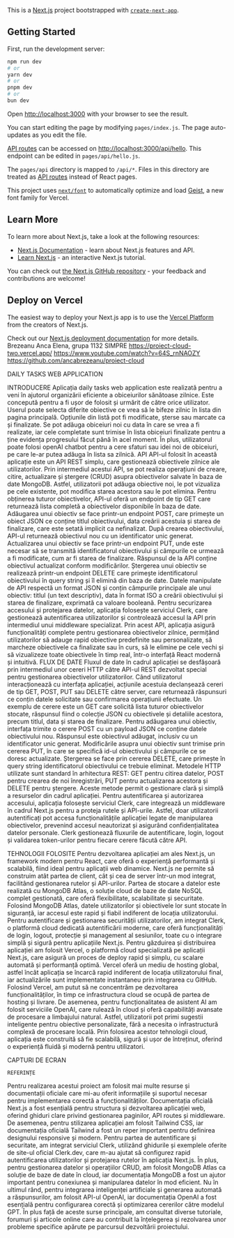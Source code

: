 This is a [Next.js](https://nextjs.org) project bootstrapped with [`create-next-app`](https://nextjs.org/docs/pages/api-reference/create-next-app).

## Getting Started

First, run the development server:

```bash
npm run dev
# or
yarn dev
# or
pnpm dev
# or
bun dev
```

Open [http://localhost:3000](http://localhost:3000) with your browser to see the result.

You can start editing the page by modifying `pages/index.js`. The page auto-updates as you edit the file.

[API routes](https://nextjs.org/docs/pages/building-your-application/routing/api-routes) can be accessed on [http://localhost:3000/api/hello](http://localhost:3000/api/hello). This endpoint can be edited in `pages/api/hello.js`.

The `pages/api` directory is mapped to `/api/*`. Files in this directory are treated as [API routes](https://nextjs.org/docs/pages/building-your-application/routing/api-routes) instead of React pages.

This project uses [`next/font`](https://nextjs.org/docs/pages/building-your-application/optimizing/fonts) to automatically optimize and load [Geist](https://vercel.com/font), a new font family for Vercel.

## Learn More

To learn more about Next.js, take a look at the following resources:

- [Next.js Documentation](https://nextjs.org/docs) - learn about Next.js features and API.
- [Learn Next.js](https://nextjs.org/learn-pages-router) - an interactive Next.js tutorial.

You can check out [the Next.js GitHub repository](https://github.com/vercel/next.js) - your feedback and contributions are welcome!

## Deploy on Vercel

The easiest way to deploy your Next.js app is to use the [Vercel Platform](https://vercel.com/new?utm_medium=default-template&filter=next.js&utm_source=create-next-app&utm_campaign=create-next-app-readme) from the creators of Next.js.

Check out our [Next.js deployment documentation](https://nextjs.org/docs/pages/building-your-application/deploying) for more details.
Brezeanu Anca Elena, grupa 1132 SIMPRE
https://proiect-cloud-two.vercel.app/
https://www.youtube.com/watch?v=64S_rnNAOZY
https://github.com/ancabrezeanu/proiect-cloud
  
DAILY TASKS WEB APPLICATION

INTRODUCERE
Aplicația daily tasks web application este realizată pentru a veni în ajutorul organizării eficiente a obiceiurilor sănătoase zilnice. Este concepută pentru a fi ușor de folosit și urmărit de către orice utilizator. 
Userul poate selecta diferite obiective ce vrea să le bifeze zilnic în lista din pagina principală. Opțiunile din listă pot fi modificate, șterse sau marcate ca și finalizate. Se pot adăuga obiceiuri noi cu data în care se vrea a fi realizate, iar cele completate sunt trimise în lista obiceiuri finalizate pentru a ține evidența progresului făcut până în acel moment. 
În plus, utilizatorul poate folosi openAI chatbot pentru a cere sfaturi sau idei noi de obiceiuri, pe care le-ar putea adăuga în lista sa zilnică. 
API
API-ul folosit în această aplicație este un API REST simplu, care gestionează obiectivele zilnice ale utilizatorilor. Prin intermediul acestui API, se pot realiza operațiuni de creare, citire, actualizare și ștergere (CRUD) asupra obiectivelor salvate în baza de date MongoDB. Astfel, utilizatorii pot adăuga obiective noi, le pot vizualiza pe cele existente, pot modifica starea acestora sau le pot elimina.
Pentru obținerea tuturor obiectivelor, API-ul oferă un endpoint de tip GET care returnează lista completă a obiectivelor disponibile în baza de date. Adăugarea unui obiectiv se face printr-un endpoint POST, care primește un obiect JSON ce conține titlul obiectivului, data creării acestuia și starea de finalizare, care este setată implicit ca nefinalizat. După crearea obiectivului, API-ul returnează obiectivul nou cu un identificator unic generat.
Actualizarea unui obiectiv se face printr-un endpoint PUT, unde este necesar să se transmită identificatorul obiectivului și câmpurile ce urmează a fi modificate, cum ar fi starea de finalizare. Răspunsul de la API conține obiectivul actualizat conform modificărilor. Ștergerea unui obiectiv se realizează printr-un endpoint DELETE care primește identificatorul obiectivului în query string și îl elimină din baza de date.
Datele manipulate de API respectă un format JSON și conțin câmpurile principale ale unui obiectiv: titlul (un text descriptiv), data în format ISO a creării obiectivului și starea de finalizare, exprimată ca valoare booleană. Pentru securizarea accesului și protejarea datelor, aplicația folosește serviciul Clerk, care gestionează autentificarea utilizatorilor și controlează accesul la API prin intermediul unui middleware specializat.
Prin acest API, aplicația asigură funcționalități complete pentru gestionarea obiectivelor zilnice, permițând utilizatorilor să adauge rapid obiective predefinite sau personalizate, să marcheze obiectivele ca finalizate sau în curs, să le elimine pe cele vechi și să vizualizeze toate obiectivele în timp real, într-o interfață React modernă și intuitivă.
FLUX DE DATE
Fluxul de date în cadrul aplicației se desfășoară prin intermediul unor cereri HTTP către API-ul REST dezvoltat special pentru gestionarea obiectivelor utilizatorilor. Când utilizatorul interacționează cu interfața aplicației, acțiunile acestuia declanșează cereri de tip GET, POST, PUT sau DELETE către server, care returnează răspunsuri ce conțin datele solicitate sau confirmarea operațiunii efectuate.
Un exemplu de cerere este un GET care solicită lista tuturor obiectivelor stocate, răspunsul fiind o colecție JSON cu obiectivele și detaliile acestora, precum titlul, data și starea de finalizare. Pentru adăugarea unui obiectiv, interfața trimite o cerere POST cu un payload JSON ce conține datele obiectivului nou. Răspunsul este obiectivul adăugat, inclusiv cu un identificator unic generat. Modificările asupra unui obiectiv sunt trimise prin cererea PUT, în care se specifică id-ul obiectivului și câmpurile ce se doresc actualizate. Ștergerea se face prin cererea DELETE, care primește în query string identificatorul obiectivului ce trebuie eliminat.
Metodele HTTP utilizate sunt standard în arhitectura REST: GET pentru citirea datelor, POST pentru crearea de noi înregistrări, PUT pentru actualizarea acestora și DELETE pentru ștergere. Aceste metode permit o gestionare clară și simplă a resurselor din cadrul aplicației.
Pentru autentificarea și autorizarea accesului, aplicația folosește serviciul Clerk, care integrează un middleware în cadrul Next.js pentru a proteja rutele și API-urile. Astfel, doar utilizatorii autentificați pot accesa funcționalitățile aplicației legate de manipularea obiectivelor, prevenind accesul neautorizat și asigurând confidențialitatea datelor personale. Clerk gestionează fluxurile de autentificare, login, logout și validarea token-urilor pentru fiecare cerere făcută către API.


TEHNOLOGII FOLOSITE
Pentru dezvoltarea aplicației am ales Next.js, un framework modern pentru React, care oferă o experiență performantă și scalabilă, fiind ideal pentru aplicații web dinamice. Next.js ne permite să construim atât partea de client, cât și cea de server într-un mod integrat, facilitând gestionarea rutelor și API-urilor.
Partea de stocare a datelor este realizată cu MongoDB Atlas, o soluție cloud de baze de date NoSQL complet gestionată, care oferă flexibilitate, scalabilitate și securitate. Folosind MongoDB Atlas, datele utilizatorilor și obiectivele lor sunt stocate în siguranță, iar accesul este rapid și fiabil indiferent de locația utilizatorului.
Pentru autentificare și gestionarea securității utilizatorilor, am integrat Clerk, o platformă cloud dedicată autentificării moderne, care oferă funcționalități de login, logout, protecție și management al sesiunilor, toate cu o integrare simplă și sigură pentru aplicațiile Next.js.
Pentru găzduirea și distribuirea aplicației am folosit Vercel, o platformă cloud specializată pe aplicații Next.js, care asigură un proces de deploy rapid și simplu, cu scalare automată și performanță optimă. Vercel oferă un mediu de hosting global, astfel încât aplicația se încarcă rapid indiferent de locația utilizatorului final, iar actualizările sunt implementate instantaneu prin integrarea cu GitHub. Folosind Vercel, am putut să ne concentrăm pe dezvoltarea funcționalităților, în timp ce infrastructura cloud se ocupă de partea de hosting și livrare.
De asemenea, pentru funcționalitatea de asistent AI am folosit serviciile OpenAI, care rulează în cloud și oferă capabilități avansate de procesare a limbajului natural. Astfel, utilizatorii pot primi sugestii inteligente pentru obiective personalizate, fără a necesita o infrastructură complexă de procesare locală.
Prin folosirea acestor tehnologii cloud, aplicația este construită să fie scalabilă, sigură și ușor de întreținut, oferind o experiență fluidă și modernă pentru utilizatori.

CAPTURI DE ECRAN
 
	REFERINȚE
Pentru realizarea acestui proiect am folosit mai multe resurse și documentații oficiale care mi-au oferit informațiile și suportul necesar pentru implementarea corectă a funcționalităților. Documentația oficială Next.js a fost esențială pentru structura și dezvoltarea aplicației web, oferind ghiduri clare privind gestionarea paginilor, API routes și middleware. De asemenea, pentru stilizarea aplicației am folosit Tailwind CSS, iar documentația oficială Tailwind a fost un reper important pentru definirea designului responsive și modern.
Pentru partea de autentificare și securitate, am integrat serviciul Clerk, utilizând ghidurile și exemplele oferite de site-ul oficial Clerk.dev, care m-au ajutat să configurez rapid autentificarea utilizatorilor și protejarea rutelor în aplicația Next.js. În plus, pentru gestionarea datelor și operațiilor CRUD, am folosit MongoDB Atlas ca soluție de baze de date în cloud, iar documentația MongoDB a fost un ajutor important pentru conexiunea și manipularea datelor în mod eficient.
Nu în ultimul rând, pentru integrarea inteligenței artificiale și generarea automată a răspunsurilor, am folosit API-ul OpenAI, iar documentația OpenAI a fost esențială pentru configurarea corectă și optimizarea cererilor către modelul GPT. În plus față de aceste surse principale, am consultat diverse tutoriale, forumuri și articole online care au contribuit la înțelegerea și rezolvarea unor probleme specifice apărute pe parcursul dezvoltării proiectului.

